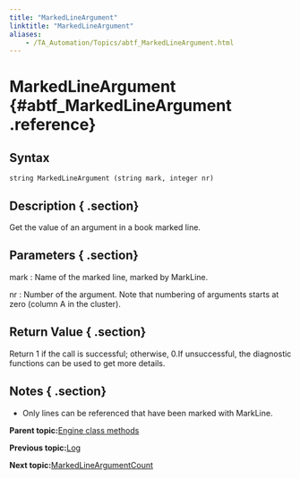 ```yaml
--- 
title: "MarkedLineArgument"
linktitle: "MarkedLineArgument"
aliases: 
    - /TA_Automation/Topics/abtf_MarkedLineArgument.html
---
```

# MarkedLineArgument {#abtf_MarkedLineArgument .reference}

## Syntax

`string MarkedLineArgument (string mark, integer nr)`

## Description { .section}

Get the value of an argument in a book marked line.

## Parameters { .section}

mark
:   Name of the marked line, marked by MarkLine.

nr
:   Number of the argument. Note that numbering of arguments starts at zero \(column A in the cluster\).

## Return Value { .section}

Return 1 if the call is successful; otherwise, 0.If unsuccessful, the diagnostic functions can be used to get more details.

## Notes { .section}

-   Only lines can be referenced that have been marked with MarkLine.

**Parent topic:**[Engine class methods](../../TA_Automation/Topics/abtf_Engine_classes.html)

**Previous topic:**[Log](../../TA_Automation/Topics/abtf_Log.html)

**Next topic:**[MarkedLineArgumentCount](../../TA_Automation/Topics/abtf_MarkedLineArgumentCount.html)

